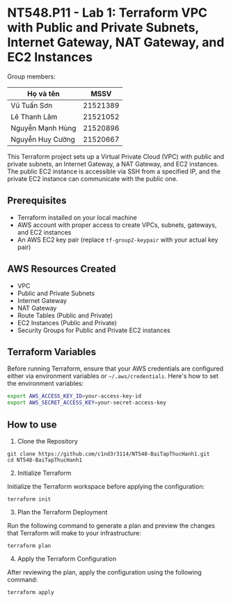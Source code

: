 # NT548.P11 - Lab 1: Terraform VPC with Public and Private Subnets, Internet Gateway, NAT Gateway, and EC2 Instances

Group members:

|Họ và tên|MSSV|
|---|---|
| Vũ Tuấn Sơn | 21521389 |
| Lê Thanh Lâm | 21521052 |
| Nguyễn Mạnh Hùng | 21520896 |
| Nguyễn Huy Cường | 21520667 |


This Terraform project sets up a Virtual Private Cloud (VPC) with public and private subnets, an Internet Gateway, a NAT Gateway, and EC2 instances. The public EC2 instance is accessible via SSH from a specified IP, and the private EC2 instance can communicate with the public one.

## Prerequisites

- Terraform installed on your local machine
- AWS account with proper access to create VPCs, subnets, gateways, and EC2 instances
- An AWS EC2 key pair (replace `tf-group2-keypair` with your actual key pair)

## AWS Resources Created

- VPC
- Public and Private Subnets
- Internet Gateway
- NAT Gateway
- Route Tables (Public and Private)
- EC2 Instances (Public and Private)
- Security Groups for Public and Private EC2 instances

## Terraform Variables

Before running Terraform, ensure that your AWS credentials are configured either via environment variables or `~/.aws/credentials`. Here's how to set the environment variables:

```bash
export AWS_ACCESS_KEY_ID=your-access-key-id
export AWS_SECRET_ACCESS_KEY=your-secret-access-key
```

## How to use

1. Clone the Repository

```
git clone https://github.com/c1nd3r3114/NT548-BaiTapThucHanh1.git
cd NT548-BaiTapThucHanh1
```

2. Initialize Terraform

Initialize the Terraform workspace before applying the configuration:
```
terraform init
```

3. Plan the Terraform Deployment

Run the following command to generate a plan and preview the changes that Terraform will make to your infrastructure:
```
terraform plan
```

4. Apply the Terraform Configuration

After reviewing the plan, apply the configuration using the following command:
```
terraform apply
```
